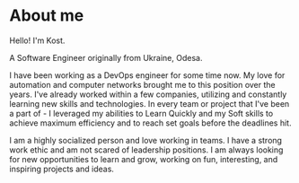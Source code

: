 # About me

Hello! I'm Kost. 

A Software Engineer originally from Ukraine, Odesa.

I have been working as a DevOps engineer for some time now. My love for automation and computer networks brought me to this
position over the years. I've already worked within a few companies, utilizing and constantly learning new skills and 
technologies. In every team or project that I've been a part of - I leveraged my abilities to Learn Quickly and 
my Soft skills to achieve maximum efficiency and to reach set goals before the deadlines hit.

I am a highly socialized person and love working in teams. I have a strong work ethic and am not scared of leadership positions. 
I am always looking for new opportunities to learn and grow, working on fun, interesting, and inspiring projects and ideas.
